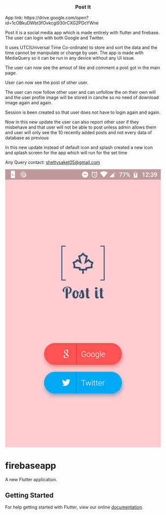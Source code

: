 <center><h3>Post It</h3></center>
App link: https://drive.google.com/open?id=1cOBkuDWbt3fOvkcgi930rCXG2PDcYWne<br>

Post it is a social media app which is made entirely with flutter and firebase.
The user can login with both Google and Twitter.<br>

It uses UTC(Universal Time Co-ordinate) to store and sort the data and the time cannot be manipulate or change by user.
The app is made with MediaQuery so it can be run in any device without any UI issue.<br>

The user can now see the amout of like and comment a post got in the main page.<br>

User can now see the post of other user.<br>

The user can now follow other user and can unfollow the on their own will and the user profile image will be stored in canche so no need of download image again and again.<br>

Session is been created so that user does not have to login again and again.<br>

Now in this new update the user can also report other user if they misbehave and that user will not be able to post unless admin allows them and user will only see the 10 recently added posts and not every data of database as previous<br>

In this new update instead of default icon and splash created a new icon and splash screen for the app which will run for the set time<br>

Any Query contact: shettysaket05@gmail.com


<img src="material/login.jpeg">




# firebaseapp

A new Flutter application.

## Getting Started

For help getting started with Flutter, view our online
[documentation](https://flutter.io/).
